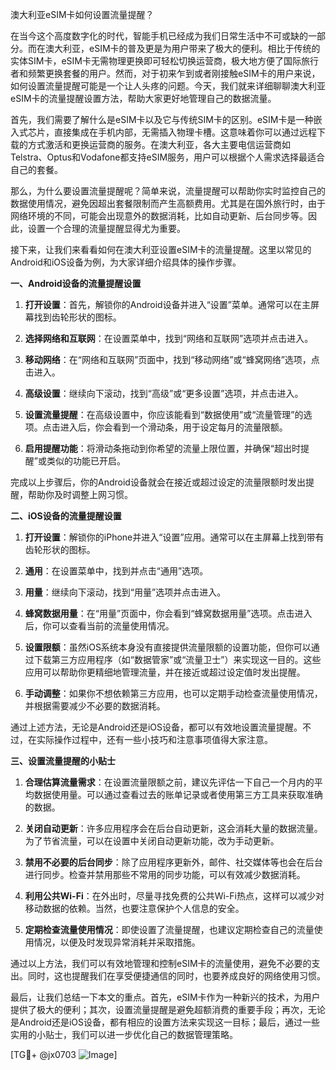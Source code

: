 澳大利亚eSIM卡如何设置流量提醒？

在当今这个高度数字化的时代，智能手机已经成为我们日常生活中不可或缺的一部分。而在澳大利亚，eSIM卡的普及更是为用户带来了极大的便利。相比于传统的实体SIM卡，eSIM卡无需物理更换即可轻松切换运营商，极大地方便了国际旅行者和频繁更换套餐的用户。然而，对于初来乍到或者刚接触eSIM卡的用户来说，如何设置流量提醒可能是一个让人头疼的问题。今天，我们就来详细聊聊澳大利亚eSIM卡的流量提醒设置方法，帮助大家更好地管理自己的数据流量。

首先，我们需要了解什么是eSIM卡以及它与传统SIM卡的区别。eSIM卡是一种嵌入式芯片，直接集成在手机内部，无需插入物理卡槽。这意味着你可以通过远程下载的方式激活和更换运营商的服务。在澳大利亚，各大主要电信运营商如Telstra、Optus和Vodafone都支持eSIM服务，用户可以根据个人需求选择最适合自己的套餐。

那么，为什么要设置流量提醒呢？简单来说，流量提醒可以帮助你实时监控自己的数据使用情况，避免因超出套餐限制而产生高额费用。尤其是在国外旅行时，由于网络环境的不同，可能会出现意外的数据消耗，比如自动更新、后台同步等。因此，设置一个合理的流量提醒显得尤为重要。

接下来，让我们来看看如何在澳大利亚设置eSIM卡的流量提醒。这里以常见的Android和iOS设备为例，为大家详细介绍具体的操作步骤。

**一、Android设备的流量提醒设置**

1. **打开设置**：首先，解锁你的Android设备并进入“设置”菜单。通常可以在主屏幕找到齿轮形状的图标。

2. **选择网络和互联网**：在设置菜单中，找到“网络和互联网”选项并点击进入。

3. **移动网络**：在“网络和互联网”页面中，找到“移动网络”或“蜂窝网络”选项，点击进入。

4. **高级设置**：继续向下滚动，找到“高级”或“更多设置”选项，并点击进入。

5. **设置流量提醒**：在高级设置中，你应该能看到“数据使用”或“流量管理”的选项。点击进入后，你会看到一个滑动条，用于设定每月的流量限额。

6. **启用提醒功能**：将滑动条拖动到你希望的流量上限位置，并确保“超出时提醒”或类似的功能已开启。

完成以上步骤后，你的Android设备就会在接近或超过设定的流量限额时发出提醒，帮助你及时调整上网习惯。

**二、iOS设备的流量提醒设置**

1. **打开设置**：解锁你的iPhone并进入“设置”应用。通常可以在主屏幕上找到带有齿轮形状的图标。

2. **通用**：在设置菜单中，找到并点击“通用”选项。

3. **用量**：继续向下滚动，找到“用量”选项并点击进入。

4. **蜂窝数据用量**：在“用量”页面中，你会看到“蜂窝数据用量”选项。点击进入后，你可以查看当前的流量使用情况。

5. **设置限额**：虽然iOS系统本身没有直接提供流量限额的设置功能，但你可以通过下载第三方应用程序（如“数据管家”或“流量卫士”）来实现这一目的。这些应用可以帮助你更精细地管理流量，并在接近或超过设定值时发出提醒。

6. **手动调整**：如果你不想依赖第三方应用，也可以定期手动检查流量使用情况，并根据需要减少不必要的数据消耗。

通过上述方法，无论是Android还是iOS设备，都可以有效地设置流量提醒。不过，在实际操作过程中，还有一些小技巧和注意事项值得大家注意。

**三、设置流量提醒的小贴士**

1. **合理估算流量需求**：在设置流量限额之前，建议先评估一下自己一个月内的平均数据使用量。可以通过查看过去的账单记录或者使用第三方工具来获取准确的数据。

2. **关闭自动更新**：许多应用程序会在后台自动更新，这会消耗大量的数据流量。为了节省流量，可以在设置中关闭自动更新功能，改为手动更新。

3. **禁用不必要的后台同步**：除了应用程序更新外，邮件、社交媒体等也会在后台进行同步。检查并禁用那些不常用的同步功能，可以有效减少数据消耗。

4. **利用公共Wi-Fi**：在外出时，尽量寻找免费的公共Wi-Fi热点，这样可以减少对移动数据的依赖。当然，也要注意保护个人信息的安全。

5. **定期检查流量使用情况**：即使设置了流量提醒，也建议定期检查自己的流量使用情况，以便及时发现异常消耗并采取措施。

通过以上方法，我们可以有效地管理和控制eSIM卡的流量使用，避免不必要的支出。同时，这也提醒我们在享受便捷通信的同时，也要养成良好的网络使用习惯。

最后，让我们总结一下本文的重点。首先，eSIM卡作为一种新兴的技术，为用户提供了极大的便利；其次，设置流量提醒是避免超额消费的重要手段；再次，无论是Android还是iOS设备，都有相应的设置方法来实现这一目标；最后，通过一些实用的小贴士，我们可以进一步优化自己的数据管理策略。

[TG💪+ @jx0703 ![Image](https://github.com/user-attachments/assets/dbca1d08-cadb-493c-b0ec-ad6f7a83f270)]